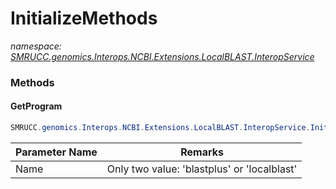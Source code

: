 ﻿# InitializeMethods
_namespace: [SMRUCC.genomics.Interops.NCBI.Extensions.LocalBLAST.InteropService](./index.md)_





### Methods

#### GetProgram
```csharp
SMRUCC.genomics.Interops.NCBI.Extensions.LocalBLAST.InteropService.InitializeMethods.GetProgram(System.String)
```


|Parameter Name|Remarks|
|--------------|-------|
|Name|Only two value: 'blastplus' or 'localblast'|



